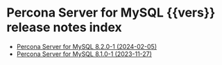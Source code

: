 # Percona Server for MySQL {{vers}} release notes index

* [Percona Server for MySQL 8.2.0-1 (2024-02-05)](8.2.0-1.md)
* [Percona Server for MySQL 8.1.0-1 (2023-11-27)](8.1.0-1.md)




